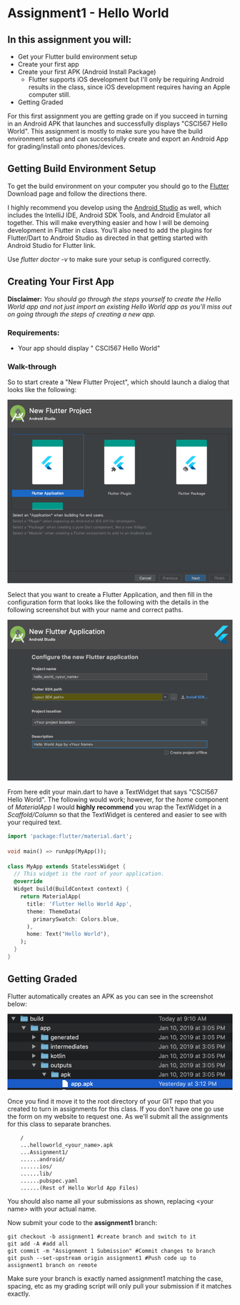 # Assignment1 - Hello World

## In this assignment you will:

* Get your Flutter build environment setup
* Create your first app
* Create your first APK (Android Install Package)
  * Flutter supports iOS development but I'll only be requiring Android results in the class, since iOS development requires having an Apple computer still.
* Getting Graded


For this first assignment you are getting grade on if you succeed in turning in an Android APK that launches and successfully displays "CSCI567 Hello World". This assignment is mostly to make sure you have the build environment setup and can successfully create and export an Android App for grading/install onto phones/devices.

## Getting Build Environment Setup

To get the build environment on your computer you should go to the [Flutter](https://flutter.io/docs/get-started/install) Download page and follow the directions there.

I highly recommend you develop using the [Android Studio](https://flutter.io/docs/get-started/editor) as well, which includes the IntelliJ IDE, Android SDK Tools, and Android Emulator all together. This will make everything easier and how I will be demoing development in Flutter in class. You'll also need to add the plugins for Flutter/Dart to Android Studio as directed in that getting started with Android Studio for Flutter link.

Use *flutter doctor -v* to make sure your setup is configured correctly.

## Creating Your First App

**Disclaimer:** *You should go through the steps yourself to create the Hello World app and not just import an existing Hello World app as you'll miss out on going through the steps of creating a new app.*

### Requirements:

* Your app should display " CSCI567 Hello World"

### Walk-through

So to start create a "New Flutter Project", which should launch a dialog that looks like the following:

![flutter project app](https://github.com/CSUChico-CSCI567/CSCI567-Course-Materials/raw/master/Assignments/Images/new_flutter_project.png)

Select that you want to create a Flutter Application, and then fill in the configuration form that looks like the following with the details in the following screenshot but with your name and correct paths.

![flutter config](https://github.com/CSUChico-CSCI567/CSCI567-Course-Materials/raw/master/Assignments/Images/new_flutter_config.png)

From here edit your main.dart to have a TextWidget that says "CSCI567 Hello World". The following would work; however, for the *home* component of *MaterialApp* I would **highly recommend** you wrap the TextWidget in a *Scaffold/Column* so that the TextWidget is centered and easier to see with your required text.

```Dart
import 'package:flutter/material.dart';

void main() => runApp(MyApp());

class MyApp extends StatelessWidget {
  // This widget is the root of your application.
  @override
  Widget build(BuildContext context) {
    return MaterialApp(
      title: 'Flutter Hello World App',
      theme: ThemeData(
        primarySwatch: Colors.blue,
      ),
      home: Text("Hello World"),
    );
  }
}

```
## Getting Graded

Flutter automatically creates an APK as you can see in the screenshot below:

![apk location](https://github.com/CSUChico-CSCI567/CSCI567-Course-Materials/raw/master/Assignments/Images/apk_flutter_location.png "APK location in Flutter")

Once you find it move it to the root directory of your GIT repo that you created to turn in assignments for this class. If you don't have one go use the form on my website to request one. As we'll submit all the assignments for this class to separate branches.

```
    /
    ...helloworld_<your_name>.apk
    ...Assignment1/
    ......android/
    ......ios/
    ......lib/
    ......pubspec.yaml
    ......(Rest of Hello World App Files)
```

You should also name all your submissions as shown, replacing \<your name\> with your actual name.

Now submit your code to the **assignment1** branch:

```
git checkout -b assignment1 #create branch and switch to it
git add -A #add all
git commit -m "Assignment 1 Submission" #Commit changes to branch
git push --set-upstream origin assignment1 #Push code up to assignment1 branch on remote
```

Make sure your branch is exactly named assignment1 matching the case, spacing, etc as my grading script will only pull your submission if it matches exactly.
